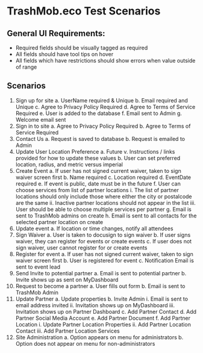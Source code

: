 # TrashMob.eco Test Scenarios

## General UI Requirements:

- Required fields should be visually tagged as required
- All fields should have tool tips on hover
- All fields which have restrictions should show errors when value outside of range

## Scenarios

1. Sign up for site
    a. UserName required & Unique
    b. Email required and Unique
    c. Agree to Privacy Policy Required
    d. Agree to Terms of Service Required
    e. User is added to the database
    f. Email sent to Admin
    g. Welcome email sent
2. Sign in to site
    a. Agree to Privacy Policy Required
    b. Agree to Terms of Service Required
3. Contact Us
    a. Request is saved to database
    b. Request is emailed to Admin
4. Update User Location Preference
    a. Future
        v. Instructions / links provided for how to update these values
    b. User can set preferred location, radius, and metric versus imperial
5. Create Event
    a. If user has not signed current waiver, taken to sign waiver screen first
    b. Name required
    c. Location required
    d. EventDate required
    e. If event is public, date must be in the future
    f. User can choose services from list of partner locations
        i. The list of partner locations should only include those where either the city or postalcode are the same
        ii. Inactive partner locations should not appear in the list
        iii. User should be able to choose multiple services per partner
    g. Email is sent to TrashMob admins on create
    h. Email is sent to all contacts for the selected partner location on create
6. Update event
    a. If location or time changes, notify all attendees
7. Sign Waiver
    a. User is taken to docusign to sign waiver
    b. If user signs waiver, they can register for events or create events
    c. If user does not sign waiver, user cannot register for or create events
8. Register for event
    a. If user has not signed current waiver, taken to sign waiver screen first
    b. User is registered for event
    c. Notification Email is sent to event lead
9. Send Invite to potential partner
    a. Email is sent to potential partner
    b. Invite shows up as sent on MyDashboard
10. Request to become a partner
    a. User fills out form
    b. Email is sent to TrashMob Admin
11. Update Partner
    a. Update properties
    b. Invite Admin
        i. Email is sent to email address invited
        ii. Invitation shows up on MyDashboard
        iii. Invitation shows up on Partner Dashboard
    c. Add Partner Contact
    d. Add Partner Social Media Account
    e. Add Partner Document
    f. Add Partner Location
        i. Update Partner Location Properties
        ii. Add Partner Location Contact
        iii. Add Partner Location Services
12. Site Administration
    a. Option appears on menu for administrators
    b. Option does not appear on menu for non-administrators
